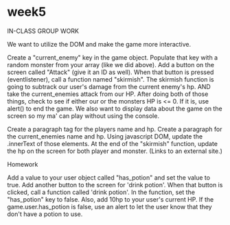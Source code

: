 # week5

IN-CLASS GROUP WORK

We want to utilize the DOM and make the game more interactive.

Create a "current_enemy" key in the game object.
Populate that key with a random monster from your array (like we did above).
Add a button on the screen called "Attack" (give it an ID as well).
When that button is pressed (eventlistener), call a function named "skirmish".
The skirmish function is going to subtrack our user's damage from the current enemy's hp.
AND take the current_enemies attack from our HP.
After doing both of those things, check to see if either our or the monsters HP is <= 0.
If it is, use alert() to end the game.
We also want to display data about the game on the screen so my ma' can play without using the console.

Create a paragraph tag for the players name and hp.
Create a paragraph for the current_enemies name and hp.
Using javascript DOM, update the .innerText of those elements.
At the end of the "skirmish" function, update the hp on the screen for both player and monster.
(Links to an external site.)

Homework

Add a value to your user object called "has_potion" and set the value to true.
Add another button to the screen for 'drink potion'.
When that button is clicked, call a function called 'drink potion'.
In the function, set the "has_potion" key to false.
Also, add 10hp to your user's current HP.
If the game.user.has_potion is false, use an alert to let the user know that they don't have a potion to use.
